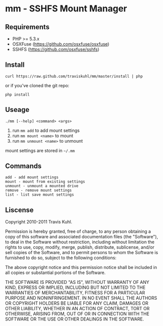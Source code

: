 mm - SSHFS Mount Manager
====================

Requirements
-----------------
 * PHP >= 5.3.x
 * OSXFuse (https://github.com/osxfuse/osxfuse)
 * SSHFS (https://github.com/osxfuse/sshfs)

Install
-----------------
    curl https://raw.github.com/traviskuhl/mm/master/install | php

or if you've cloned the git repo:

    php install

Useage
-----------------
    ./mm [--help] <command> <args>

 1. run `mm add` to add mount settings
 2. run `mm mount <name>` to mount
 3. run `mm unmount <name>` to unmount

mount settings are stored in `~/.mm`

Commands
----------------
    add - add mount settings
    mount - mount from existing settings
    unmount - unmount a mounted drive
    remove - remove mount settings
    list - list save mount settings

Liscense
----------------
Copyright 2010-2011 Travis Kuhl.

Permission is hereby granted, free of charge, to any person obtaining a copy of this software and associated documentation files (the "Software"), to deal in the Software without restriction, including without limitation the rights to use, copy, modify, merge, publish, distribute, sublicense, and/or sell copies of the Software, and to permit persons to whom the Software is furnished to do so, subject to the following conditions:

The above copyright notice and this permission notice shall be included in all copies or substantial portions of the Software.

THE SOFTWARE IS PROVIDED "AS IS", WITHOUT WARRANTY OF ANY KIND, EXPRESS OR IMPLIED, INCLUDING BUT NOT LIMITED TO THE WARRANTIES OF MERCHANTABILITY, FITNESS FOR A PARTICULAR PURPOSE AND NONINFRINGEMENT. IN NO EVENT SHALL THE AUTHORS OR COPYRIGHT HOLDERS BE LIABLE FOR ANY CLAIM, DAMAGES OR OTHER LIABILITY, WHETHER IN AN ACTION OF CONTRACT, TORT OR OTHERWISE, ARISING FROM, OUT OF OR IN CONNECTION WITH THE SOFTWARE OR THE USE OR OTHER DEALINGS IN THE SOFTWARE.